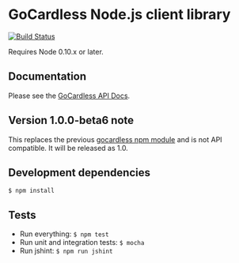 # GoCardless Node.js client library

[![Build Status](https://travis-ci.org/gocardless/gocardless-node.png)](https://travis-ci.org/gocardless/gocardless-node)

Requires Node 0.10.x or later.

## Documentation

Please see the [GoCardless API Docs](https://developer.gocardless.com/node/).

## Version 1.0.0-beta6 note

This replaces the previous [gocardless npm module](https://npmjs.org/package/gocardless/0.1.1) and is not API compatible. It will be released as 1.0.

## Development dependencies
```shell
$ npm install
```

## Tests

- Run everything: `$ npm test`
- Run unit and integration tests: `$ mocha`
- Run jshint: `$ npm run jshint`
